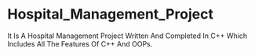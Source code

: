 # Hospital_Management_Project
It Is A Hospital Management Project Written And Completed In C++ Which Includes All The Features Of C++ And OOPs.
